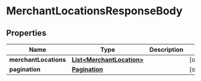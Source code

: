 
# MerchantLocationsResponseBody

## Properties
Name | Type | Description | Notes
------------ | ------------- | ------------- | -------------
**merchantLocations** | [**List&lt;MerchantLocation&gt;**](MerchantLocation.md) |  |  [optional]
**pagination** | [**Pagination**](Pagination.md) |  |  [optional]



